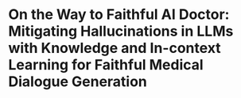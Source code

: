 # On the Way to Faithful AI Doctor: Mitigating Hallucinations in LLMs with Knowledge and In-context Learning for Faithful Medical Dialogue Generation
